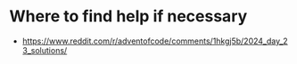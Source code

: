 # Where to find help if necessary

* https://www.reddit.com/r/adventofcode/comments/1hkgj5b/2024_day_23_solutions/